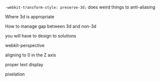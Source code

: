 
`-webkit-transform-style: preserve-3d;` does weird things to anti-aliasing

Where 3d is appropriate

How to manage gap between 3d and non-3d 

  you will have to design to solutions
  

webkit-perspective



aligning to 0 in the Z axis

  proper text display
  
  pixelation
  
  